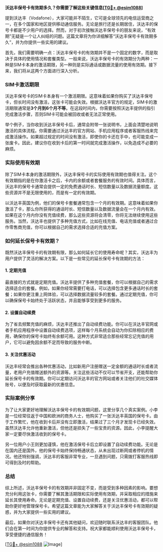 **沃达丰保号卡有效期多久？你需要了解这些关键信息[[TG💪+ @esim1088](https://t.me/s/esim1088)]**

提到沃达丰（Vodafone），大家可能并不陌生，它可是全球领先的电信运营商之一，在多个国家和地区提供移动通信服务。无论是旅行还是长期居住，沃达丰的保号卡都是不少用户的选择。然而，对于初次接触沃达丰保号卡的朋友来说，“有效期”无疑是一个让人纠结的问题。这篇文章将为你详细解答“沃达丰保号卡有效期多久”，并为你提供一些实用的建议。

首先，我们需要明确一点：沃达丰保号卡的有效期并不是一个固定的数字，而是取决于具体的使用情况和套餐类型。一般来说，沃达丰保号卡的有效期分为两种：一种是SIM卡本身的激活期限，另一种则是实际通话或数据流量的使用有效期。接下来，我们将从这两个方面进行深入分析。

### SIM卡激活期限

沃达丰保号卡的SIM卡本身有一个激活期限。这意味着如果你购买了沃达丰保号卡，但长时间没有激活，这张卡可能会失效。根据沃达丰官方的规定，SIM卡的激活期限通常是**3个月到6个月不等**。在这段时间内，你需要按照沃达丰提供的指引完成激活步骤，否则SIM卡可能会被回收或者无法正常使用。

举个例子，当你收到沃达丰保号卡后，通常会附带一张说明书，上面会清楚地说明激活的具体流程。你需要通过沃达丰的官方网站、手机应用程序或者客服热线来完成激活操作。如果超过规定的时间没有激活，即使你的卡还在手中，也可能变成一张废卡。因此，建议你在收到卡后的第一时间就完成激活操作，以免造成不必要的麻烦。

### 实际使用有效期

除了SIM卡本身的激活期限外，沃达丰保号卡的实际使用有效期也值得关注。这个有效期指的是在你激活卡之后，卡内的余额或者套餐服务的有效时间。具体而言，沃达丰的保号卡通常会提供一定的免费通话时长、短信数量以及数据流量额度。这些资源并不是无限使用的，而是有一定的有效期。

以沃达丰英国为例，他们的保号卡套餐通常包含一个月的有效期。这意味着如果你激活了卡，那么你所获得的通话时长、短信数量以及数据流量会在一个月内有效。如果在这个月内你没有充值续费，那么这些资源将会清零，你将无法继续使用这些服务。当然，沃达丰也提供了多种充值方式，比如在线充值、电话充值或者通过合作零售商充值，你可以根据自己的需求选择合适的充值方案。

### 如何延长保号卡有效期？

既然沃达丰保号卡的有效期有限，那么如何延长它的使用寿命呢？其实，沃达丰为用户提供了灵活的解决方案。以下是一些常见的延长保号卡有效期的方法：

#### 1. 定期充值

最直接的方式就是定期充值。沃达丰提供了多种充值套餐，你可以根据自己的需求选择适合的套餐。例如，如果你经常需要打电话，可以选择包含更多通话时长的套餐；如果你更注重上网体验，可以选择数据流量较多的套餐。通过定期充值，你可以确保保号卡始终处于活跃状态，并且能够享受到更多的服务。

#### 2. 设置自动续费

为了省去频繁充值的麻烦，沃达丰还推出了自动续费功能。你可以在沃达丰官网或者手机应用程序中设置自动续费选项，这样每个月系统会自动为你扣除相应的费用，确保你的保号卡始终有余额可用。这种方式非常适合那些经常忘记充值的用户，它可以避免因余额不足而导致的服务中断。

#### 3. 关注优惠活动

沃达丰经常会推出各种优惠活动，比如新用户注册赠送一定金额的通话时长或者流量，老用户充值赠送额外的资源等。关注这些活动不仅可以节省开支，还能帮助你延长保号卡的有效期。你可以定期访问沃达丰的官方网站或者关注他们的社交媒体账号，以便及时获取最新的优惠信息。

### 实际案例分享

为了让大家更好地理解沃达丰保号卡的有效期问题，这里分享几个真实案例。小李是一位经常往返于中国和欧洲的商务人士，他购买了一张沃达丰英国的保号卡。由于工作繁忙，他在收到卡后并没有立即激活，结果过了三个月才发现卡已经失效。虽然沃达丰允许他重新激活，但他还是损失了一些宝贵的资源。因此，小李提醒大家一定要尽快激活收到的保号卡。

另一位用户小王则更加谨慎，他在激活保号卡后立即设置了自动续费功能。无论是在国内还是国外，他的保号卡始终保持畅通状态，从未出现过断网或者停机的情况。他还特别强调，沃达丰的客服非常专业，一旦遇到问题，只需拨打客服热线即可得到及时的帮助。

### 总结

综上所述，沃达丰保号卡的有效期并非固定不变，而是受到多种因素的影响。要想充分利用这张卡，你需要了解其激活期限和实际使用有效期，并采取相应的措施来延长其使用寿命。无论是定期充值、设置自动续费，还是关注优惠活动，都可以帮助你更好地管理保号卡。希望这篇文章能为大家解答关于沃达丰保号卡有效期的疑惑，并为大家提供一些实用的建议。

最后，如果你对沃达丰保号卡还有其他疑问，欢迎随时联系沃达丰的客服团队。他们会在第一时间为你提供专业的解答和支持。祝大家都能顺利使用沃达丰保号卡，享受便捷的通信服务！

[[TG💪+ @esim1088](https://t.me/s/esim1088) ![Image](https://i.postimg.cc/4NQfJmqS/Snipaste-2025-05-13-00-14-12.png)]